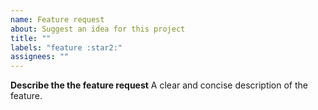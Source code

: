```yaml
---
name: Feature request
about: Suggest an idea for this project
title: ""
labels: "feature :star2:"
assignees: ""
---
```


**Describe the the feature request**
A clear and concise description of the feature.
